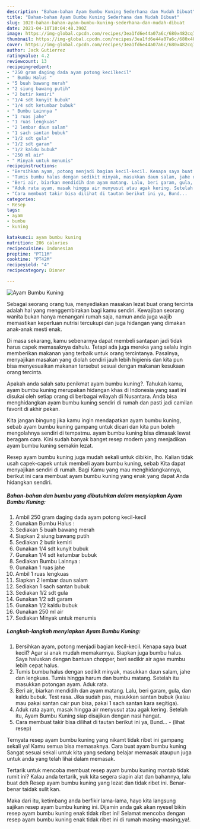 ```yaml
---
description: "Bahan-bahan Ayam Bumbu Kuning Sederhana dan Mudah Dibuat"
title: "Bahan-bahan Ayam Bumbu Kuning Sederhana dan Mudah Dibuat"
slug: 1020-bahan-bahan-ayam-bumbu-kuning-sederhana-dan-mudah-dibuat
date: 2021-04-10T10:04:48.390Z
image: https://img-global.cpcdn.com/recipes/3ea1fd6e44a07a6c/680x482cq70/ayam-bumbu-kuning-foto-resep-utama.jpg
thumbnail: https://img-global.cpcdn.com/recipes/3ea1fd6e44a07a6c/680x482cq70/ayam-bumbu-kuning-foto-resep-utama.jpg
cover: https://img-global.cpcdn.com/recipes/3ea1fd6e44a07a6c/680x482cq70/ayam-bumbu-kuning-foto-resep-utama.jpg
author: Jack Gutierrez
ratingvalue: 4.2
reviewcount: 13
recipeingredient:
- "250 gram daging dada ayam potong kecilkecil"
- " Bumbu Halus "
- "5 buah bawang merah"
- "2 siung bawang putih"
- "2 butir kemiri"
- "1/4 sdt kunyit bubuk"
- "1/4 sdt ketumbar bubuk"
- " Bumbu Lainnya "
- "1 ruas jahe"
- "1 ruas lengkuas"
- "2 lembar daun salam"
- "1 sach santan bubuk"
- "1/2 sdt gula"
- "1/2 sdt garam"
- "1/2 kaldu bubuk"
- "250 ml air"
- " Minyak untuk menumis"
recipeinstructions:
- "Bersihkan ayam, potong menjadi bagian kecil-kecil. Kenapa saya buat kecil? Agar si anak mudah memakannya. Siapkan juga bumbu halus. Saya haluskan dengan bantuan chopper, beri sedikir air agae mumbu lebih cepat halus."
- "Tumis bumbu halus dengan sedikit minyak, masukkan daun salam, jahe dan lengkuas. Tumis hingga harum dan bumbu matang. Setelah itu masukkan potongan ayam. Aduk rata."
- "Beri air, biarkan mendidih dan ayam matang. Lalu, beri garam, gula, dan kaldu bubuk. Test rasa. Jika sudah pas, masukkan santan bubuk (kalau mau pakai santan cair pun bisa, pakai 1 sach santan kara segitiga)."
- "Aduk rata ayam, masak hingga air menyusut atau agak kering. Setelah itu, Ayam Bumbu Kuning siap disajikan dengan nasi hangat."
- "Cara membuat takir bisa dilihat di tautan berikut ini ya, Bund...           (lihat resep)"
categories:
- Resep
tags:
- ayam
- bumbu
- kuning

katakunci: ayam bumbu kuning 
nutrition: 206 calories
recipecuisine: Indonesian
preptime: "PT11M"
cooktime: "PT42M"
recipeyield: "4"
recipecategory: Dinner

---
```



![Ayam Bumbu Kuning](https://img-global.cpcdn.com/recipes/3ea1fd6e44a07a6c/680x482cq70/ayam-bumbu-kuning-foto-resep-utama.jpg)

Sebagai seorang orang tua, menyediakan masakan lezat buat orang tercinta adalah hal yang menggembirakan bagi kamu sendiri. Kewajiban seorang  wanita bukan hanya menangani rumah saja, namun anda juga wajib memastikan keperluan nutrisi tercukupi dan juga hidangan yang dimakan anak-anak mesti enak.

Di masa  sekarang, kamu sebenarnya dapat membeli santapan jadi tidak harus capek memasaknya dahulu. Tetapi ada juga mereka yang selalu ingin memberikan makanan yang terbaik untuk orang tercintanya. Pasalnya, menyajikan masakan yang diolah sendiri jauh lebih higienis dan kita pun bisa menyesuaikan makanan tersebut sesuai dengan makanan kesukaan orang tercinta. 



Apakah anda salah satu penikmat ayam bumbu kuning?. Tahukah kamu, ayam bumbu kuning merupakan hidangan khas di Indonesia yang saat ini disukai oleh setiap orang di berbagai wilayah di Nusantara. Anda bisa menghidangkan ayam bumbu kuning sendiri di rumah dan pasti jadi camilan favorit di akhir pekan.

Kita jangan bingung jika kamu ingin mendapatkan ayam bumbu kuning, sebab ayam bumbu kuning gampang untuk dicari dan kita pun boleh mengolahnya sendiri di tempatmu. ayam bumbu kuning bisa dimasak lewat beragam cara. Kini sudah banyak banget resep modern yang menjadikan ayam bumbu kuning semakin lezat.

Resep ayam bumbu kuning juga mudah sekali untuk dibikin, lho. Kalian tidak usah capek-capek untuk membeli ayam bumbu kuning, sebab Kita dapat menyajikan sendiri di rumah. Bagi Kamu yang mau menghidangkannya, berikut ini cara membuat ayam bumbu kuning yang enak yang dapat Anda hidangkan sendiri.

<!--inarticleads1-->

##### Bahan-bahan dan bumbu yang dibutuhkan dalam menyiapkan Ayam Bumbu Kuning:

1. Ambil 250 gram daging dada ayam potong kecil-kecil
1. Gunakan  Bumbu Halus :
1. Sediakan 5 buah bawang merah
1. Siapkan 2 siung bawang putih
1. Sediakan 2 butir kemiri
1. Gunakan 1/4 sdt kunyit bubuk
1. Gunakan 1/4 sdt ketumbar bubuk
1. Sediakan  Bumbu Lainnya :
1. Gunakan 1 ruas jahe
1. Ambil 1 ruas lengkuas
1. Siapkan 2 lembar daun salam
1. Sediakan 1 sach santan bubuk
1. Sediakan 1/2 sdt gula
1. Gunakan 1/2 sdt garam
1. Gunakan 1/2 kaldu bubuk
1. Gunakan 250 ml air
1. Sediakan  Minyak untuk menumis




<!--inarticleads2-->

##### Langkah-langkah menyiapkan Ayam Bumbu Kuning:

1. Bersihkan ayam, potong menjadi bagian kecil-kecil. Kenapa saya buat kecil? Agar si anak mudah memakannya. Siapkan juga bumbu halus. Saya haluskan dengan bantuan chopper, beri sedikir air agae mumbu lebih cepat halus.
1. Tumis bumbu halus dengan sedikit minyak, masukkan daun salam, jahe dan lengkuas. Tumis hingga harum dan bumbu matang. Setelah itu masukkan potongan ayam. Aduk rata.
1. Beri air, biarkan mendidih dan ayam matang. Lalu, beri garam, gula, dan kaldu bubuk. Test rasa. Jika sudah pas, masukkan santan bubuk (kalau mau pakai santan cair pun bisa, pakai 1 sach santan kara segitiga).
1. Aduk rata ayam, masak hingga air menyusut atau agak kering. Setelah itu, Ayam Bumbu Kuning siap disajikan dengan nasi hangat.
1. Cara membuat takir bisa dilihat di tautan berikut ini ya, Bund... -           (lihat resep)




Ternyata resep ayam bumbu kuning yang nikamt tidak ribet ini gampang sekali ya! Kamu semua bisa memasaknya. Cara buat ayam bumbu kuning Sangat sesuai sekali untuk kita yang sedang belajar memasak ataupun juga untuk anda yang telah lihai dalam memasak.

Tertarik untuk mencoba membuat resep ayam bumbu kuning mantab tidak rumit ini? Kalau anda tertarik, yuk kita segera siapin alat dan bahannya, lalu buat deh Resep ayam bumbu kuning yang lezat dan tidak ribet ini. Benar-benar taidak sulit kan. 

Maka dari itu, ketimbang anda berfikir lama-lama, hayo kita langsung sajikan resep ayam bumbu kuning ini. Dijamin anda gak akan nyesel bikin resep ayam bumbu kuning enak tidak ribet ini! Selamat mencoba dengan resep ayam bumbu kuning enak tidak ribet ini di rumah masing-masing,ya!.

